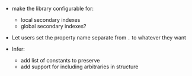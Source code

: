 - make the library configurable for:

  - local secondary indexes
  - global secondary indexes?

- Let users set the property name separate from `.` to whatever they want

- Infer:
  - add list of constants to preserve
  - add support for including arbitraries in structure
